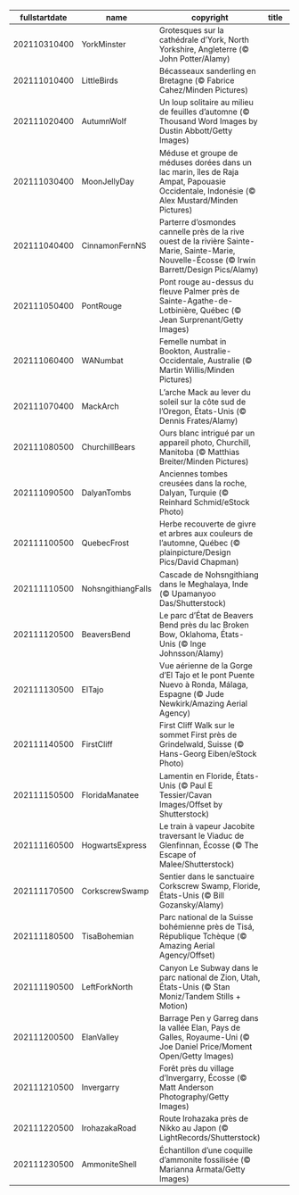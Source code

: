 |fullstartdate|name|copyright|title|image|
|--|--|--|--|--|
202110310400|YorkMinster|Grotesques sur la cathédrale d’York, North Yorkshire, Angleterre (© John Potter/Alamy)||![](/fr-CA/2021/11/202110310400YorkMinster.jpg)|
202111010400|LittleBirds|Bécasseaux sanderling en Bretagne (© Fabrice Cahez/Minden Pictures)||![](/fr-CA/2021/11/202111010400LittleBirds.jpg)|
202111020400|AutumnWolf|Un loup solitaire au milieu de feuilles d’automne (© Thousand Word Images by Dustin Abbott/Getty Images)||![](/fr-CA/2021/11/202111020400AutumnWolf.jpg)|
202111030400|MoonJellyDay|Méduse et groupe de méduses dorées dans un lac marin, îles de Raja Ampat, Papouasie Occidentale, Indonésie (© Alex Mustard/Minden Pictures)||![](/fr-CA/2021/11/202111030400MoonJellyDay.jpg)|
202111040400|CinnamonFernNS|Parterre d’osmondes cannelle près de la rive ouest de la rivière Sainte-Marie, Sainte-Marie, Nouvelle-Écosse (© Irwin Barrett/Design Pics/Alamy)||![](/fr-CA/2021/11/202111040400CinnamonFernNS.jpg)|
202111050400|PontRouge|Pont rouge au-dessus du fleuve Palmer près de Sainte-Agathe-de-Lotbinière, Québec (© Jean Surprenant/Getty Images)||![](/fr-CA/2021/11/202111050400PontRouge.jpg)|
202111060400|WANumbat|Femelle numbat in Bookton, Australie-Occidentale, Australie (© Martin Willis/Minden Pictures)||![](/fr-CA/2021/11/202111060400WANumbat.jpg)|
202111070400|MackArch|L’arche Mack au lever du soleil sur la côte sud de l’Oregon, États-Unis (© Dennis Frates/Alamy)||![](/fr-CA/2021/11/202111070400MackArch.jpg)|
202111080500|ChurchillBears|Ours blanc intrigué par un appareil photo, Churchill, Manitoba (© Matthias Breiter/Minden Pictures)||![](/fr-CA/2021/11/202111080500ChurchillBears.jpg)|
202111090500|DalyanTombs|Anciennes tombes creusées dans la roche, Dalyan, Turquie (© Reinhard Schmid/eStock Photo)||![](/fr-CA/2021/11/202111090500DalyanTombs.jpg)|
202111100500|QuebecFrost|Herbe recouverte de givre et arbres aux couleurs de l’automne, Québec (© plainpicture/Design Pics/David Chapman)||![](/fr-CA/2021/11/202111100500QuebecFrost.jpg)|
202111110500|NohsngithiangFalls|Cascade de Nohsngithiang dans le Meghalaya, Inde (© Upamanyoo Das/Shutterstock)||![](/fr-CA/2021/11/202111110500NohsngithiangFalls.jpg)|
202111120500|BeaversBend|Le parc d’État de Beavers Bend près du lac Broken Bow, Oklahoma, États-Unis (© Inge Johnsson/Alamy)||![](/fr-CA/2021/11/202111120500BeaversBend.jpg)|
202111130500|ElTajo|Vue aérienne de la Gorge d’El Tajo et le pont Puente Nuevo à Ronda, Málaga, Espagne (© Jude Newkirk/Amazing Aerial Agency)||![](/fr-CA/2021/11/202111130500ElTajo.jpg)|
202111140500|FirstCliff|First Cliff Walk sur le sommet First près de Grindelwald, Suisse (© Hans-Georg Eiben/eStock Photo)||![](/fr-CA/2021/11/202111140500FirstCliff.jpg)|
202111150500|FloridaManatee|Lamentin en Floride, États-Unis (© Paul E Tessier/Cavan Images/Offset by Shutterstock)||![](/fr-CA/2021/11/202111150500FloridaManatee.jpg)|
202111160500|HogwartsExpress|Le train à vapeur Jacobite traversant le Viaduc de Glenfinnan, Écosse (© The Escape of Malee/Shutterstock)||![](/fr-CA/2021/11/202111160500HogwartsExpress.jpg)|
202111170500|CorkscrewSwamp|Sentier dans le sanctuaire Corkscrew Swamp, Floride, États-Unis (© Bill Gozansky/Alamy)||![](/fr-CA/2021/11/202111170500CorkscrewSwamp.jpg)|
202111180500|TisaBohemian|Parc national de la Suisse bohémienne près de Tisá, République Tchèque (© Amazing Aerial Agency/Offset)||![](/fr-CA/2021/11/202111180500TisaBohemian.jpg)|
202111190500|LeftForkNorth|Canyon Le Subway dans le parc national de Zion, Utah, États-Unis (© Stan Moniz/Tandem Stills + Motion)||![](/fr-CA/2021/11/202111190500LeftForkNorth.jpg)|
202111200500|ElanValley|Barrage Pen y Garreg dans la vallée Elan, Pays de Galles, Royaume-Uni (© Joe Daniel Price/Moment Open/Getty Images)||![](/fr-CA/2021/11/202111200500ElanValley.jpg)|
202111210500|Invergarry|Forêt près du village d’Invergarry, Écosse (© Matt Anderson Photography/Getty Images)||![](/fr-CA/2021/11/202111210500Invergarry.jpg)|
202111220500|IrohazakaRoad|Route Irohazaka près de Nikko au Japon (© LightRecords/Shutterstock)||![](/fr-CA/2021/11/202111220500IrohazakaRoad.jpg)|
202111230500|AmmoniteShell|Échantillon d’une coquille d’ammonite fossilisée (© Marianna Armata/Getty Images)||![](/fr-CA/2021/11/202111230500AmmoniteShell.jpg)|

